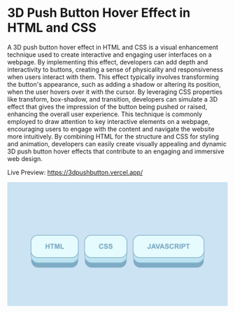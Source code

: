 # 3D Push Button Hover Effect in HTML and CSS

A 3D push button hover effect in HTML and CSS is a visual enhancement technique used to create interactive and engaging user interfaces on a webpage. By implementing this effect, developers can add depth and interactivity to buttons, creating a sense of physicality and responsiveness when users interact with them. This effect typically involves transforming the button's appearance, such as adding a shadow or altering its position, when the user hovers over it with the cursor. By leveraging CSS properties like transform, box-shadow, and transition, developers can simulate a 3D effect that gives the impression of the button being pushed or raised, enhancing the overall user experience. This technique is commonly employed to draw attention to key interactive elements on a webpage, encouraging users to engage with the content and navigate the website more intuitively. By combining HTML for the structure and CSS for styling and animation, developers can easily create visually appealing and dynamic 3D push button hover effects that contribute to an engaging and immersive web design.

Live Preview: https://3dpushbutton.vercel.app/

![3d Push Button](3DPushButton.png)
